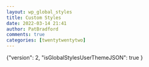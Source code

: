 ```yaml
---
layout: wp_global_styles
title: Custom Styles
date: 2022-03-14 21:41
author: PatBradford
comments: true
categories: [twentytwentytwo]
---
```

{"version": 2, "isGlobalStylesUserThemeJSON": true }
